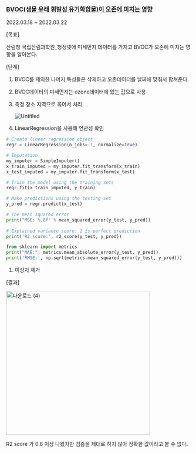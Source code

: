 
### [BVOC(생물 유래 휘발성 유기화합물)이 오존에 미치는 영향](https://github.com/bobabap/Effect_of_Bvoc)

2022.03.18 ~ 2022.03.22

[목표]

산림청 국립산림과학원_청정넷에 미세먼지 데이터를 가지고 BVOC가 오존에 미치는 영향을 알아본다.

[단계]

1. BVOC를 제외한 나머지 특성들은 삭제하고 오존데이터를 날짜에 맞춰서 합쳐준다.
2. BVOC데이터의 미세먼지는 ozone데이터에 있는 값으로 사용
3. 측정 장소 지역으로 묶어서 처리
    
    ![Untitled](https://user-images.githubusercontent.com/87513112/201477680-0dfcbe9b-7cbc-4170-9fa1-7500499638e2.png)

 

4. LinearRegression을 사용해 연관성 확인

```python
# Create linear regression object
regr = LinearRegression(n_jobs=-1, normalize=True)

# Imputation
my_imputer = SimpleImputer()
x_train_imputed = my_imputer.fit_transform(x_train)
x_test_imputed = my_imputer.fit_transform(x_test)

# Train the model using the training sets
regr.fit(x_train_imputed, y_train)

# Make predictions using the testing set
y_pred = regr.predict(x_test)

# The mean squared error
print("MSE: %.8f" % mean_squared_error(y_test, y_pred))
      
# Explained variance score: 1 is perfect prediction
print('R2 score:', r2_score(y_test, y_pred))

from sklearn import metrics
print("MAE:", metrics.mean_absolute_error(y_test, y_pred))
print('RMSE:', np.sqrt(metrics.mean_squared_error(y_test, y_pred)))
```

1. 이상치 제거

[결과]

<img width="392" alt="다운로드 (4)" src="https://user-images.githubusercontent.com/87513112/201477685-9823a3b9-bd76-45a9-85ee-0382cdfa44db.png">


R2 score 가 0.8 이상 나왔지만 검증을 제대로 하지 않아 정확한 값이라고 볼 수 없다.
